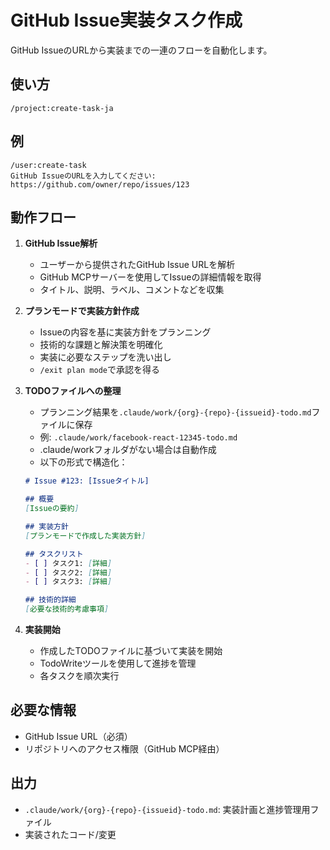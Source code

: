 # GitHub Issue実装タスク作成

GitHub IssueのURLから実装までの一連のフローを自動化します。

## 使い方

```
/project:create-task-ja
```

## 例

```
/user:create-task
GitHub IssueのURLを入力してください: https://github.com/owner/repo/issues/123
```

## 動作フロー

1. **GitHub Issue解析**
   - ユーザーから提供されたGitHub Issue URLを解析
   - GitHub MCPサーバーを使用してIssueの詳細情報を取得
   - タイトル、説明、ラベル、コメントなどを収集

2. **プランモードで実装方針作成**
   - Issueの内容を基に実装方針をプランニング
   - 技術的な課題と解決策を明確化
   - 実装に必要なステップを洗い出し
   - `/exit plan mode`で承認を得る

3. **TODOファイルへの整理**
   - プランニング結果を`.claude/work/{org}-{repo}-{issueid}-todo.md`ファイルに保存
   - 例: `.claude/work/facebook-react-12345-todo.md`
   - .claude/workフォルダがない場合は自動作成
   - 以下の形式で構造化：
   ```markdown
   # Issue #123: [Issueタイトル]

   ## 概要
   [Issueの要約]

   ## 実装方針
   [プランモードで作成した実装方針]

   ## タスクリスト
   - [ ] タスク1: [詳細]
   - [ ] タスク2: [詳細]
   - [ ] タスク3: [詳細]

   ## 技術的詳細
   [必要な技術的考慮事項]
   ```

4. **実装開始**
   - 作成したTODOファイルに基づいて実装を開始
   - TodoWriteツールを使用して進捗を管理
   - 各タスクを順次実行

## 必要な情報

- GitHub Issue URL（必須）
- リポジトリへのアクセス権限（GitHub MCP経由）

## 出力

- `.claude/work/{org}-{repo}-{issueid}-todo.md`: 実装計画と進捗管理用ファイル
- 実装されたコード/変更
